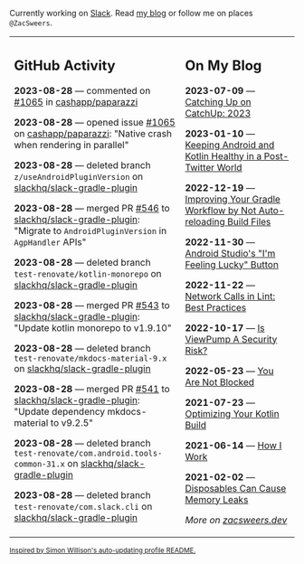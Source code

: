 Currently working on [Slack](https://slack.com/). Read [my blog](https://zacsweers.dev/) or follow me on places `@ZacSweers`.

<table><tr><td valign="top" width="60%">

## GitHub Activity
<!-- githubActivity starts -->
**2023-08-28** — commented on [#1065](https://github.com/cashapp/paparazzi/issues/1065#issuecomment-1696676825) in [cashapp/paparazzi](https://github.com/cashapp/paparazzi)

**2023-08-28** — opened issue [#1065](https://github.com/cashapp/paparazzi/issues/1065) on [cashapp/paparazzi](https://github.com/cashapp/paparazzi): "Native crash when rendering in parallel"

**2023-08-28** — deleted branch `z/useAndroidPluginVersion` on [slackhq/slack-gradle-plugin](https://github.com/slackhq/slack-gradle-plugin)

**2023-08-28** — merged PR [#546](https://github.com/slackhq/slack-gradle-plugin/pull/546) to [slackhq/slack-gradle-plugin](https://github.com/slackhq/slack-gradle-plugin): "Migrate to `AndroidPluginVersion` in `AgpHandler` APIs"

**2023-08-28** — deleted branch `test-renovate/kotlin-monorepo` on [slackhq/slack-gradle-plugin](https://github.com/slackhq/slack-gradle-plugin)

**2023-08-28** — merged PR [#543](https://github.com/slackhq/slack-gradle-plugin/pull/543) to [slackhq/slack-gradle-plugin](https://github.com/slackhq/slack-gradle-plugin): "Update kotlin monorepo to v1.9.10"

**2023-08-28** — deleted branch `test-renovate/mkdocs-material-9.x` on [slackhq/slack-gradle-plugin](https://github.com/slackhq/slack-gradle-plugin)

**2023-08-28** — merged PR [#541](https://github.com/slackhq/slack-gradle-plugin/pull/541) to [slackhq/slack-gradle-plugin](https://github.com/slackhq/slack-gradle-plugin): "Update dependency mkdocs-material to v9.2.5"

**2023-08-28** — deleted branch `test-renovate/com.android.tools-common-31.x` on [slackhq/slack-gradle-plugin](https://github.com/slackhq/slack-gradle-plugin)

**2023-08-28** — deleted branch `test-renovate/com.slack.cli` on [slackhq/slack-gradle-plugin](https://github.com/slackhq/slack-gradle-plugin)
<!-- githubActivity ends -->
</td><td valign="top" width="40%">

## On My Blog
<!-- blog starts -->
**2023-07-09** — [Catching Up on CatchUp: 2023](https://www.zacsweers.dev/catching-up-on-catchup-2023/)

**2023-01-10** — [Keeping Android and Kotlin Healthy in a Post-Twitter World](https://www.zacsweers.dev/keeping-android-healthy/)

**2022-12-19** — [Improving Your Gradle Workflow by Not Auto-reloading Build Files](https://www.zacsweers.dev/improving-your-workflow-by-not-auto-reloading-build-files/)

**2022-11-30** — [Android Studio's "I'm Feeling Lucky" Button](https://www.zacsweers.dev/android-studios-im-feeling-lucky-button/)

**2022-11-22** — [Network Calls in Lint: Best Practices](https://www.zacsweers.dev/network-calls-in-lint-best-practices/)

**2022-10-17** — [Is ViewPump A Security Risk?](https://www.zacsweers.dev/is-viewpump-a-security-risk/)

**2022-05-23** — [You Are Not Blocked](https://www.zacsweers.dev/you-are-not-blocked/)

**2021-07-23** — [Optimizing Your Kotlin Build](https://www.zacsweers.dev/optimizing-your-kotlin-build/)

**2021-06-14** — [How I Work](https://www.zacsweers.dev/how-i-work/)

**2021-02-02** — [Disposables Can Cause Memory Leaks](https://www.zacsweers.dev/disposables-can-cause-memory-leaks/)
<!-- blog ends -->
_More on [zacsweers.dev](https://zacsweers.dev/)_
</td></tr></table>

<sub><a href="https://simonwillison.net/2020/Jul/10/self-updating-profile-readme/">Inspired by Simon Willison's auto-updating profile README.</a></sub>